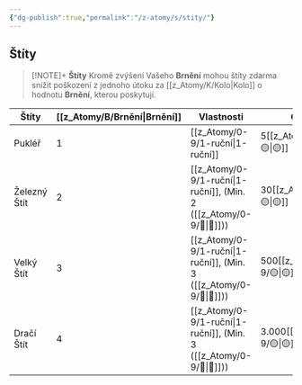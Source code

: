 ```yaml
---
{"dg-publish":true,"permalink":"/z-atomy/s/stity/"}
---
```


## Štíty
> [!NOTE]+ **Štíty**
> Kromě zvýšení Vašeho **Brnění** mohou štíty zdarma snížit poškození z jednoho útoku za [[z_Atomy/K/Kolo\|Kolo]] o hodnotu **Brnění**, kterou poskytují.

| **Štíty**    | **[[z_Atomy/B/Brnění\|Brnění]]** | Vlastnosti                     | **Cena** |
| ------------ | -------------- | ------------------------------ | -------- |
| Pukléř       | 1              | [[z_Atomy/0-9/1-ruční\|1-ruční]]                    | 5[[z_Atomy/0-9/🟡\|🟡]]      |
| Železný Štít | 2              | [[z_Atomy/0-9/1-ruční\|1-ruční]], (Min. 2 ([[z_Atomy/0-9/💪\|💪]])) | 30[[z_Atomy/0-9/🟡\|🟡]]     |
| Velký Štít   | 3              | [[z_Atomy/0-9/1-ruční\|1-ruční]], (Min. 3 ([[z_Atomy/0-9/💪\|💪]])) | 500[[z_Atomy/0-9/🟡\|🟡]]    |
| Dračí Štít   | 4              | [[z_Atomy/0-9/1-ruční\|1-ruční]], (Min. 3 ([[z_Atomy/0-9/💪\|💪]])) | 3.000[[z_Atomy/0-9/🟡\|🟡]]  |
